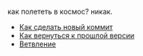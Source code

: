 как полететь в космос? никак.
- [Как сделать новый коммит](./commmit_help.md)
- [Как вернуться к прошлой версии](./reset_help.md)
- [Ветвление](./branch_help.md)
